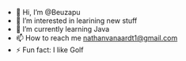 - 👋 Hi, I’m @Beuzapu
- 👀 I’m interested in learining new stuff
- 🌱 I’m currently learning Java
- 📫 How to reach me nathanvanaardt1@gmail.com
- ⚡ Fun fact: I like Golf

<!---
Beuzapu/Beuzapu is a ✨ special ✨ repository because its `README.md` (this file) appears on your GitHub profile.
You can click the Preview link to take a look at your changes.
--->
